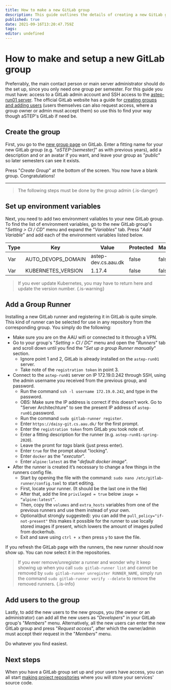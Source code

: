 ```yaml
---
title: How to make a new GitLab group
description: This guide outlines the details of creating a new GitLab group, setting it up, and adding users to it.
published: true
date: 2021-09-16T13:20:47.759Z
tags: 
editor: undefined
---
```


# How to make and setup a new GitLab group

Preferrably, the main contact person or main server administrator should do the set up, since you only need one group per semester. For this guide you must have: access to a GitLab admin account and SSH access to the [astep-run01 server](/servers). The official GitLab website has a guide for [creating groups and adding users](https://docs.gitlab.com/ee/user/group/#create-a-new-group) (users themselves can also request access, where a group owner or admin must accept them) so use this to find your way though aSTEP's GitLab if need be. 

## Create the group

First, you go to the [new group page](https://daisy-git.cs.aau.dk/groups/new) on GitLab. Enter a fitting name for your new GitLab group (e.g. "*aSTEP-[semester]*" as with previous years), add a description and or an avatar if you want, and leave your group as "*public*" so later semesters can see it exists.

Press "*Create Group*" at the bottom of the screen. You now have a blank group. Congratulations!
___
> The following steps must be done by the group admin {.is-danger}
## Set up environment variables

Next, you need to add two environment valiables to your new GitLab group. To find the list of environment variables, go to the new GitLab group's "*Setting > CI / CD*" menu and expand the "*Variables*" tab. Press "*Add Variable*" and add each of the environment variables listed below. 

<table>
  <thead>
    <tr><th>Type</th><th>Key</th><th>Value</th><th>Protected</th><th>Masked</th></tr>
  </thead>
  <tbody><tr>
    <td>Var</td><td>AUTO_DEVOPS_DOMAIN</td><td>astep-dev.cs.aau.dk</td><td>false</td><td>false</td></tr>
    <tr><td>Var</td><td>KUBERNETES_VERSION</td><td>1.17.4</td><td>false</td><td>false</td></tr>			
  </tbody>
</table>

> If you ever update Kubernetes, you may have to return here and update the version number.
{.is-warning}

## Add a Group Runner

Installing a new GitLab runner and registering it in GitLab is quite simple. This kind of runner can be selected for use in any repository from the corresponding group. You simply do the following:

- Make sure you are on the AAU wifi or connected to it through a VPN.
- Go to your group's "*Setting > CI / DC*" menu and open the "*Runners*" tab and scroll down until you find the "*Set up a group Runner manually*" section.
 	- Ignore point 1 and 2, GitLab is already installed on the `astep-run01` server.
  - Take note of the `registration token` in point 3.
- Connect to the `astep-run01` server on IP 172.19.0.242 through SSH, using the admin username you received from the previous group, and password. 
	- Run the command `ssh -l username 172.19.0.242`, and type in the password.
  -  OBS: Make sure the IP address is correct if this doesn't work. Go to "Server Architechture" to see the present IP address of `astep-run01`.password.
	- Run the command `sudo gitlab-runner register`.
	- Enter `https://daisy-git.cs.aau.dk/` for the first prompt.
  - Enter the `registration token` from GitLab you took note of.
  - Enter a fitting description for the runner (e.g. `astep-run01-spring-2020`).
  - Leave the promt for *tags* blank (just press enter).
  - Enter `true` for the prompt about "locking".
  - Enter `docker` as the "*executor*".
  - Enter `alpine:latest` as the "*default docker image*".
- After the runner is created it’s necessary to change a few things in the runners config file.
  - Start by opening the file with the command: `sudo nano /etc/gitlab-runner/config.toml` to start editing.
  - First, locate your runner. (It should be the last one in the file)
  - After that, add the line `privileged = true` below `image = “alpine:latest”`.
  - Then, copy the `volumes` and `extra_hosts` variables from one of the previous runners and use them instead of your own.
  - Optional(but strongly suggested): you can add the `pull_policy="if-not-present"` this makes it possible for the runner to use locally stored images if present, which lowers the amount of images pulled from dockerhub.
  - Exit and save using `ctrl + x` then press `y` to save the file.
 
If you refresh the GitLab page with the runners, the new runner should now show up. You can now select it in the repositories.

> If you ever remove/unregister a runner and wonder why it keep showing up when you call `sudo gitlab-runner list` and cannot be removed by `sudo gitlab-runner unregister RUNNER_NAME`, simply run the command `sudo gitlab-runner verify --delete` to remove the removed runners.
{.is-info}

## Add users to the group

Lastly, to add the new users to the new groups, you (the owner or an administrator) can add all the new users as "*Developers*" in your GitLab group's "*Members*" menu. Alternatively, all the new users can enter the new GitLab group and press "*Request access*", after which the owner/admin must accept their request in the "*Members*" menu.

Do whatever you find easiest.

## Next steps

When you have a GitLab group set up and your users have access, you can all start [making project repositories](/gitlab/make-a-repository) where you will store your services' source code.
